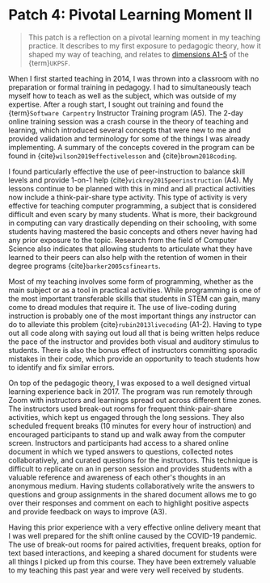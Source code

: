 # Patch 4: Pivotal Learning Moment II

> This patch is a reflection on a pivotal learning moment in my teaching
> practice. It describes to my first exposure to pedagogic theory, how it
> shaped my way of teaching, and relates to [dimensions A1-5](ukpsf_dimensions)
> of the {term}`UKPSF`.

When I first started teaching in 2014, I was thrown into a classroom with no
preparation or formal training in pedagogy.
I had to simultaneously teach myself how to teach as well as the
subject, which was outside of my expertise.
After a rough start, I sought out training and found the
{term}`Software Carpentry` Instructor Training program (A5).
The 2-day online training session was a crash course in the theory of teaching
and learning, which introduced several concepts that were new to me and
provided validation and terminology for some of the things I was already
implementing.
A summary of the concepts covered in the program can be found in
{cite}`wilson2019effectivelesson` and {cite}`brown2018coding`.

I found particularly effective the use of peer-instruction to balance skill
levels and provide 1-on-1 help {cite}`vickrey2015peerinstruction` (A4).
My lessons continue to be planned with this in mind and all practical
activities now include a think-pair-share type activity.
This type of activity is very effective for teaching computer programming,
a subject that is considered difficult and even scary by many students.
What is more, their background in computing can vary drastically depending
on their schooling, with some students having mastered the basic concepts and
others never having had any prior exposure to the topic.
Research from the field of Computer Science also indicates that allowing
students to articulate what they have learned to their peers can also help
with the retention of women in their degree programs
{cite}`barker2005csfinearts`.

Most of my teaching involves some form of programming, whether as the main
subject or as a tool in practical activities.
While programming is one of the most important transferable skills that
students in STEM can gain, many come to dread modules that require it.
The use of live-coding during instruction is probably one of the most important
things any instructor can do to alleviate this problem
{cite}`rubin2013livecoding` (A1-2).
Having to type out all code along with saying out loud all that is being
written helps reduce the pace of the instructor and provides both visual and
auditory stimulus to students.
There is also the bonus effect of instructors committing sporadic mistakes in
their code, which provide an opportunity to teach students how to identify and
fix similar errors.

On top of the pedagogic theory, I was exposed to a well designed virtual
learning experience back in 2017.
The program was run remotely through Zoom with instructors and learnings spread
out across different time zones.
The instructors used break-out rooms for frequent think-pair-share activities,
which kept us engaged through the long sessions.
They also scheduled frequent breaks (10 minutes for every hour of instruction)
and encouraged participants to stand up and walk away from the computer screen.
Instructors and participants had access to a shared online document in which we
typed answers to questions, collected notes collaboratively, and curated
questions for the instructors.
This technique is difficult to replicate on an in person session and provides
students with a valuable reference and awareness of each other's thoughts in an
anonymous medium.
Having students collaboratively write the answers to questions and group
assignments in the shared document allows me to go over their responses and
comment on each to highlight positive aspects and provide feedback on ways to
improve (A3).

Having this prior experience with a very effective online delivery meant that I
was well prepared for the shift online caused by the COVID-19 pandemic.
The use of break-out rooms for paired activities, frequent breaks, option for
text based interactions, and keeping a shared document for students were all
things I picked up from this course.
They have been extremely valuable to my teaching this past year and were very
well received by students.
